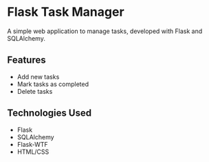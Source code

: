 # Flask Task Manager

A simple web application to manage tasks, developed with Flask and SQLAlchemy.

## Features

- Add new tasks
- Mark tasks as completed
- Delete tasks

## Technologies Used

- Flask
- SQLAlchemy
- Flask-WTF
- HTML/CSS
